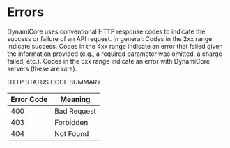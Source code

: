 # Errors

<aside class="notice">
DynamiCore uses conventional HTTP response codes to indicate the success or failure of an API request. In general: Codes in the 2xx range indicate success. Codes in the 4xx range indicate an error that failed given the information provided (e.g., a required parameter was omitted, a charge failed, etc.). Codes in the 5xx range indicate an error with DynamiCore servers (these are rare).
</aside>

HTTP STATUS CODE SUMMARY

| Error Code | Meaning                                                                                |
| ---------- | -------------------------------------------------------------------------------------- |
| 400        | Bad Request                                                                            |
| 403        | Forbidden                                                                              |
| 404        | Not Found                                                                              |
